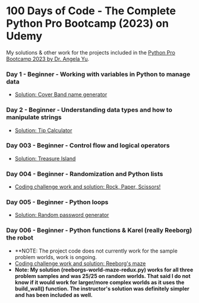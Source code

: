 # 100 Days of Code - The Complete Python Pro Bootcamp (2023) on Udemy

My solutions & other work for the projects included in the [Python Pro Bootcamp 2023 by Dr. Angela Yu](https://www.udemy.com/course/100-days-of-code/).

### Day 1 - Beginner - Working with variables in Python to manage data
* [Solution: Cover Band name generator](/Day-001/.)

### Day 2 - Beginner - Understanding data types and how to manipulate strings
* [Solution: Tip Calculator](/Day-002/.)

### Day 003 - Beginner - Control flow and logical operators
* [Solution: Treasure Island](/Day-003/.)

### Day 004 - Beginner - Randomization and Python lists
* [Coding challenge work and solution: Rock, Paper, Scissors!](/Day-004/.)

### Day 005 - Beginner - Python loops
* [Solution: Random password generator](/Day-005/.)

### Day 006 - Beginner - Python functions & Karel (really Reeborg) the robot
* **NOTE: The project code does not currently work for the sample problem worlds, work is ongoing.
* [Coding challenge work and solution: Reeborg's maze](/Day-006/.)
* **Note: My solution (reeborgs-world-maze-redux.py) works for all three problem
    samples and was 25/25 on random worlds.  That said I do not know if it would
    work for larger/more complex worlds as it uses the build_wall() function.
    The instructor's solution was definitely simpler and has been included as well.**
